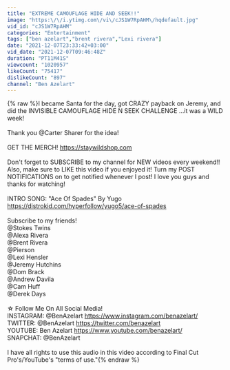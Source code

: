 ```yaml
---
title: "EXTREME CAMOUFLAGE HIDE AND SEEK!!"
image: "https:\/\/i.ytimg.com\/vi\/cJS1W7RpAHM\/hqdefault.jpg"
vid_id: "cJS1W7RpAHM"
categories: "Entertainment"
tags: ["ben azelart","brent rivera","Lexi rivera"]
date: "2021-12-07T23:33:42+03:00"
vid_date: "2021-12-07T09:46:48Z"
duration: "PT11M41S"
viewcount: "1020957"
likeCount: "75417"
dislikeCount: "897"
channel: "Ben Azelart"
---
```

{% raw %}I became Santa for the day, got CRAZY payback on Jeremy, and did the INVISIBLE CAMOUFLAGE HIDE N SEEK CHALLENGE ...it was a WILD week!<br /><br />Thank you  @Carter Sharer  for the idea!<br /><br />GET THE MERCH! <a rel="nofollow" target="blank" href="https://staywildshop.com">https://staywildshop.com</a><br /><br />Don't forget to SUBSCRIBE to my channel for NEW videos every weekend!! Also, make sure to LIKE this video if you enjoyed it! Turn my POST NOTIFICATIONS on to get notified whenever I post! I love you guys and thanks for watching!<br /><br />INTRO SONG: &quot;Ace Of Spades&quot; By Yugo<br /><a rel="nofollow" target="blank" href="https://distrokid.com/hyperfollow/yugo5/ace-of-spades">https://distrokid.com/hyperfollow/yugo5/ace-of-spades</a><br /><br />Subscribe to my friends!<br />@Stokes Twins<br />@Alexa Rivera<br />@Brent Rivera<br />@Pierson<br />@Lexi Hensler<br />@Jeremy Hutchins<br />@Dom Brack<br />@Andrew Davila<br />@Cam Huff<br />@Derek Days<br /><br />☆ Follow Me On All Social Media!<br />INSTAGRAM: @BenAzelart <a rel="nofollow" target="blank" href="https://www.instagram.com/benazelart/">https://www.instagram.com/benazelart/</a><br />TWITTER: @BenAzelart <a rel="nofollow" target="blank" href="https://twitter.com/benazelart">https://twitter.com/benazelart</a><br />YOUTUBE: Ben Azelart <a rel="nofollow" target="blank" href="https://www.youtube.com/benazelart/">https://www.youtube.com/benazelart/</a><br />SNAPCHAT: @BenAzelart<br /><br />I have all rights to use this audio in this video according to Final Cut Pro's/YouTube's &quot;terms of use.&quot;{% endraw %}

